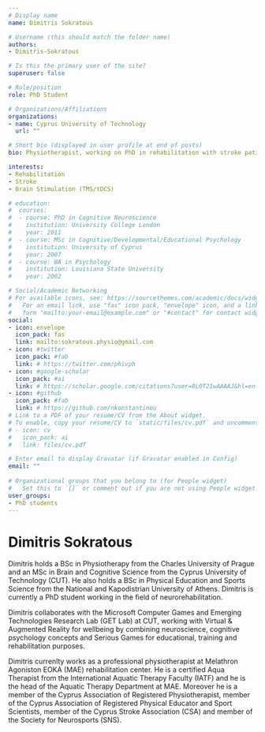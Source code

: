 ```yaml
---
# Display name
name: Dimitris Sokratous

# Username (this should match the folder name)
authors:
- Dimitris-Sokratous

# Is this the primary user of the site?
superuser: false

# Role/position
role: PhD Student

# Organizations/Affiliations
organizations:
- name: Cyprus University of Technology
  url: ""

# Short bio (displayed in user profile at end of posts)
bio: Physiotherapist, working on PhD in rehabilitation with stroke patients.

interests:
- Rehabilitation
- Stroke
- Brain Stimulation (TMS/tDCS)

# education:
#  courses:
#  - course: PhD in Cognitive Neuroscience
#    institution: University College London
#    year: 2011
#  - course: MSc in Cognitive/Developmental/Educational Psychology
#    institution: University of Cyprus
#    year: 2007
#  - course: BA in Psychology
#    institution: Louisiana State University
#    year: 2002

# Social/Academic Networking
# For available icons, see: https://sourcethemes.com/academic/docs/widgets/#icons
#   For an email link, use "fas" icon pack, "envelope" icon, and a link in the
#   form "mailto:your-email@example.com" or "#contact" for contact widget.
social:
- icon: envelope
  icon_pack: fas
  link: mailto:sokratous.physio@gmail.com
- icon: #twitter
  icon_pack: #fab
  link: # https://twitter.com/phivph
- icon: #google-scholar
  icon_pack: #ai
  link: # https://scholar.google.com/citations?user=0L0T21wAAAAJ&hl=en
- icon: #github
  icon_pack: #fab
  link: # https://github.com/nkonstantinou
# Link to a PDF of your resume/CV from the About widget.
# To enable, copy your resume/CV to `static/files/cv.pdf` and uncomment the lines below.  
# - icon: cv
#   icon_pack: ai
#   link: files/cv.pdf

# Enter email to display Gravatar (if Gravatar enabled in Config)
email: ""
  
# Organizational groups that you belong to (for People widget)
#   Set this to `[]` or comment out if you are not using People widget.  
user_groups:
- PhD students
---
```


Dimitris Sokratous
===================

Dimitris holds a BSc in Physiotherapy from the Charles University of Prague
and an MSc in Brain and Cognitive Science from the Cyprus University of Technology (CUT).
He also holds a BSc in Physical Education and Sports Science from the National and
Kapodistrian University of Athens. Dimitris is currently a PhD student working in the field of neurorehabilitation.

Dimitris collaborates with the Microsoft Computer Games and Emerging Technologies Research Lab (GET Lab) at CUT, working with Virtual & Augmented Reality for wellbeing by combining neuroscience, cognitive psychology concepts and Serious Games for educational, training and rehabilitation purposes. 

Dimitris currenlty works as a professional physiotherapist at Melathron Agoniston EOKA (MAE) rehabilitation center. He is a certified Aqua Therapist from the International Aquatic Therapy Faculty (IATF) and he is the head of the Aquatic Therapy Department at MAE. Moreover he is a member of the Cyprus Association of Registered Physiotherapist, member of the Cyprus Association of Registered Physical Educator and Sport Scientists, member of the Cyprus Stroke Association (CSA) and member of the Society for Neurosports (SNS).
